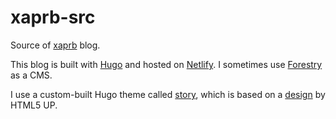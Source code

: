 # xaprb-src
Source of [xaprb](https://www.xaprb.com) blog.

This blog is built with [Hugo](https://gohugo.io) and hosted on
[Netlify](https://netlify.com). I sometimes use [Forestry](https://forestry.io)
as a CMS.

I use a custom-built Hugo theme called [story](https://github.com/xaprb/story),
which is based on a [design](https://html5up.net/story) by HTML5 UP.

